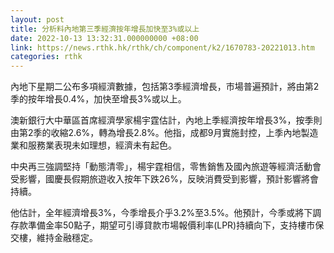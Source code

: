 ```yaml
---
layout: post
title: 分析料內地第三季經濟按年增長加快至3%或以上
date: 2022-10-13 13:32:31.000000000 +08:00
link: https://news.rthk.hk/rthk/ch/component/k2/1670783-20221013.htm
categories: rthk
---
```


內地下星期二公布多項經濟數據，包括第3季經濟增長，市場普遍預計，將由第2季的按年增長0.4%，加快至增長3%或以上。

澳新銀行大中華區首席經濟學家楊宇霆估計，內地上季經濟按年增長3%，按季則由第2季的收縮2.6%，轉為增長2.8%。他指，成都9月實施封控，上季內地製造業和服務業表現未如理想，經濟未有起色。

中央再三強調堅持「動態清零」，楊宇霆相信，零售銷售及國內旅遊等經濟活動會受影響，國慶長假期旅遊收入按年下跌26%，反映消費受到影響，預計影響將會持續。

他估計，全年經濟增長3%，今季增長介乎3.2%至3.5%。他預計，今季或將下調存款準備金率50點子，期望可引導貸款市場報價利率(LPR)持續向下，支持樓市保交樓，維持金融穩定。
